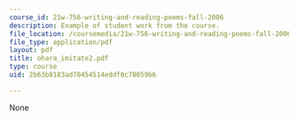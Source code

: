 ```yaml
---
course_id: 21w-756-writing-and-reading-poems-fall-2006
description: Example of student work from the course.
file_location: /coursemedia/21w-756-writing-and-reading-poems-fall-2006/2b63b8183ad70454514eddf0c70059b6_ohara_imitate2.pdf
file_type: application/pdf
layout: pdf
title: ohara_imitate2.pdf
type: course
uid: 2b63b8183ad70454514eddf0c70059b6

---
```

None